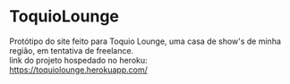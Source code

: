 # ToquioLounge
Protótipo do site feito para Toquio Lounge, uma casa de show's de minha região, em tentativa de freelance. <br>
link do projeto hospedado no heroku: <br>
https://toquiolounge.herokuapp.com/
